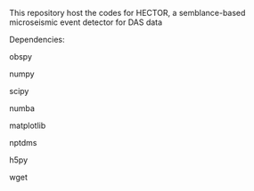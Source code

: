 This repository host the codes for HECTOR, a semblance-based microseismic event detector for DAS data


Dependencies:

obspy

numpy

scipy

numba

matplotlib

nptdms

h5py

wget

